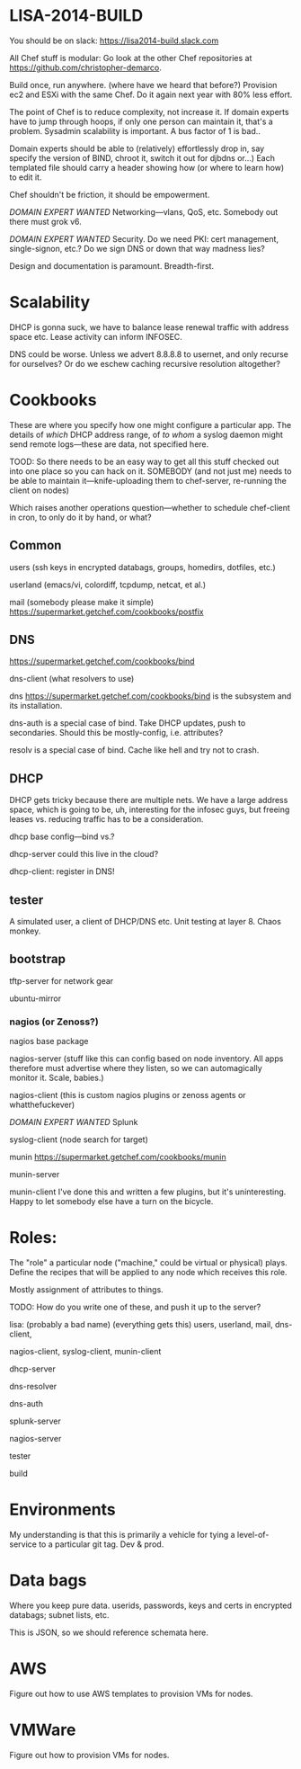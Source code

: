 # LISA-2014-BUILD

You should be on slack: https://lisa2014-build.slack.com


All Chef stuff is modular: Go look at the other Chef repositories at https://github.com/christopher-demarco.


Build once, run anywhere. (where have we heard that before?)
Provision ec2 and ESXi with the same Chef.
Do it again next year with 80% less effort.

The point of Chef is to reduce complexity, not increase it. If domain experts have to jump through hoops, if only one person can maintain it, that's a problem. Sysadmin scalability is important. A bus factor of 1 is bad..

Domain experts should be able to (relatively) effortlessly drop in, say specify the version of BIND, chroot it, switch it out for djbdns or...) 
Each templated file should carry a header showing how (or where to learn how) to edit it.

Chef shouldn't be friction, it should be empowerment.


*DOMAIN EXPERT WANTED* Networking—vlans, QoS, etc. 
Somebody out there must grok v6.


*DOMAIN EXPERT WANTED* Security.
Do we need PKI: cert management, single-signon, etc.? 
Do we sign DNS or down that way madness lies?


Design and documentation is paramount.
Breadth-first.


# Scalability
DHCP is gonna suck, we have to balance lease renewal traffic with address space etc.
Lease activity can inform INFOSEC.

DNS could be worse.
Unless we advert 8.8.8.8 to usernet, and only recurse for ourselves?
Or do we eschew caching recursive resolution altogether?

# Cookbooks
These are where you specify how one might configure a particular app.
The details of *which* DHCP address range, of *to whom* a syslog daemon might send remote logs—these are data, not specified here.

TOOD: So there needs to be an easy way to get all this stuff checked out into one place so you can hack on it. SOMEBODY (and not just me) needs to be able to maintain it—knife-uploading them to chef-server, re-running the client on nodes)

Which raises another operations question—whether to schedule chef-client in cron, to only do it by hand, or what?


## Common
users (ssh keys in encrypted databags, groups, homedirs, dotfiles, etc.)

userland  (emacs/vi, colordiff, tcpdump, netcat, et al.)

mail (somebody please make it simple)
https://supermarket.getchef.com/cookbooks/postfix


## DNS

https://supermarket.getchef.com/cookbooks/bind

dns-client (what resolvers to use)

dns https://supermarket.getchef.com/cookbooks/bind is the subsystem and its installation.

dns-auth is a special case of bind. Take DHCP updates, push to secondaries.
Should this be mostly-config, i.e. attributes?

resolv is a special case of bind. Cache like hell and try not to crash.


## DHCP 
DHCP gets tricky because there are multiple nets. We have a large address space, which is going to be, uh, interesting for the infosec guys, but freeing leases vs. reducing traffic has to be a consideration.

dhcp base config—bind vs.? 

dhcp-server could this live in the cloud?

dhcp-client: register in DNS!


## tester
A simulated user, a client of DHCP/DNS etc. Unit testing at layer 8.
Chaos monkey.

## bootstrap
tftp-server for network gear

ubuntu-mirror


### nagios (or Zenoss?)
nagios base package

nagios-server (stuff like this can config based on node inventory. All apps therefore must advertise where they listen, so we can automagically monitor it. Scale, babies.)

nagios-client (this is custom nagios plugins or zenoss agents or whatthefuckever)

*DOMAIN EXPERT WANTED* Splunk 

syslog-client (node search for target)

munin https://supermarket.getchef.com/cookbooks/munin

munin-server 

munin-client 
I've done this and written a few plugins, but it's uninteresting. Happy to let somebody else have a turn on the bicycle.


# Roles:
The "role" a particular node ("machine," could be virtual or physical) plays. Define the recipes that will be applied to any node which receives this role.

Mostly assignment of attributes to things.

TODO: How do you write one of these, and push it up to the server? 

lisa: (probably a bad name) (everything gets this) users, userland, mail, dns-client, 

nagios-client, syslog-client, munin-client

dhcp-server

dns-resolver

dns-auth

splunk-server

nagios-server

tester

build


# Environments
My understanding is that this is primarily a vehicle for tying a level-of-service to a particular git tag. Dev & prod.
	

# Data bags
Where you keep pure data. userids, passwords, keys and certs in encrypted databags; subnet lists, etc.

This is JSON, so we should reference schemata here.



# AWS
Figure out how to use AWS templates to provision VMs for nodes.


# VMWare
Figure out how to provision VMs for nodes.
